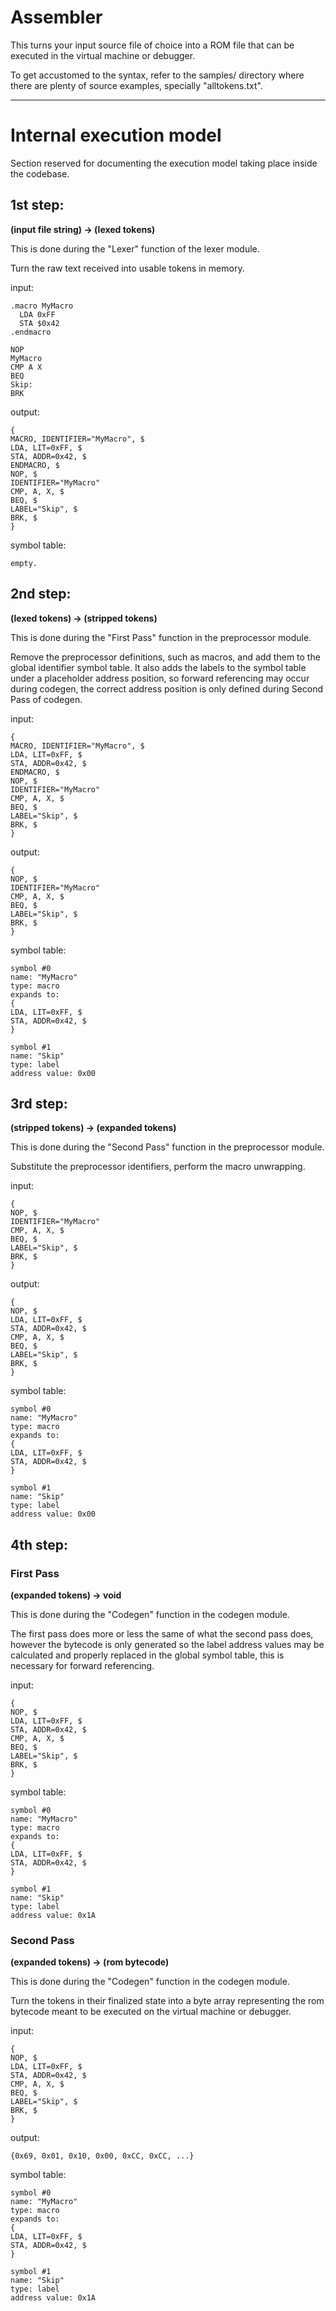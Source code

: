 # Assembler
This turns your input source file of choice into a ROM file that can be executed in the virtual machine or debugger.

To get accustomed to the syntax, refer to the samples/ directory where there are plenty of source examples, specially "alltokens.txt".

---

# Internal execution model
Section reserved for documenting the execution model taking place inside the codebase.

## 1st step:
**(input file string) -> (lexed tokens)**

This is done during the "Lexer" function of the lexer module.

Turn the raw text received into usable tokens in memory.

input:
```
.macro MyMacro
  LDA 0xFF
  STA $0x42
.endmacro

NOP
MyMacro
CMP A X
BEQ
Skip:
BRK
```

output:
```
{
MACRO, IDENTIFIER="MyMacro", $
LDA, LIT=0xFF, $
STA, ADDR=0x42, $
ENDMACRO, $
NOP, $
IDENTIFIER="MyMacro"
CMP, A, X, $
BEQ, $
LABEL="Skip", $
BRK, $
}
```

symbol table:
```
empty.
```

## 2nd step:
**(lexed tokens) -> (stripped tokens)**

This is done during the "First Pass" function in the preprocessor module.

Remove the preprocessor definitions, such as macros, and add them to the global identifier symbol table. It also adds the labels to the symbol table under a placeholder address position, so forward referencing may occur during codegen, the correct address position is only defined during Second Pass of codegen.

input:
```
{
MACRO, IDENTIFIER="MyMacro", $
LDA, LIT=0xFF, $
STA, ADDR=0x42, $
ENDMACRO, $
NOP, $
IDENTIFIER="MyMacro"
CMP, A, X, $
BEQ, $
LABEL="Skip", $
BRK, $
}
```

output:
```
{
NOP, $
IDENTIFIER="MyMacro"
CMP, A, X, $
BEQ, $
LABEL="Skip", $
BRK, $
}
```

symbol table:
```
symbol #0
name: "MyMacro"
type: macro
expands to:
{
LDA, LIT=0xFF, $
STA, ADDR=0x42, $
}

symbol #1
name: "Skip"
type: label
address value: 0x00
```

## 3rd step:
**(stripped tokens) -> (expanded tokens)**

This is done during the "Second Pass" function in the preprocessor module.

Substitute the preprocessor identifiers, perform the macro unwrapping.

input:
```
{
NOP, $
IDENTIFIER="MyMacro"
CMP, A, X, $
BEQ, $
LABEL="Skip", $
BRK, $
}
```

output:
```
{
NOP, $
LDA, LIT=0xFF, $
STA, ADDR=0x42, $
CMP, A, X, $
BEQ, $
LABEL="Skip", $
BRK, $
}
```

symbol table:
```
symbol #0
name: "MyMacro"
type: macro
expands to:
{
LDA, LIT=0xFF, $
STA, ADDR=0x42, $
}

symbol #1
name: "Skip"
type: label
address value: 0x00
```

## 4th step:

### First Pass
**(expanded tokens) -> void**

This is done during the "Codegen" function in the codegen module.

The first pass does more or less the same of what the second pass does, however the bytecode is only generated so the label address values may be calculated and properly replaced in the global symbol table, this is necessary for forward referencing.

input:
```
{
NOP, $
LDA, LIT=0xFF, $
STA, ADDR=0x42, $
CMP, A, X, $
BEQ, $
LABEL="Skip", $
BRK, $
}
```

symbol table:
```
symbol #0
name: "MyMacro"
type: macro
expands to:
{
LDA, LIT=0xFF, $
STA, ADDR=0x42, $
}

symbol #1
name: "Skip"
type: label
address value: 0x1A
```

### Second Pass
**(expanded tokens) -> (rom bytecode)**

This is done during the "Codegen" function in the codegen module.

Turn the tokens in their finalized state into a byte array representing the rom bytecode meant to be executed on the virtual machine or debugger.

input:
```
{
NOP, $
LDA, LIT=0xFF, $
STA, ADDR=0x42, $
CMP, A, X, $
BEQ, $
LABEL="Skip", $
BRK, $
}
```

output:
```
{0x69, 0x01, 0x10, 0x00, 0xCC, 0xCC, ...}
```

symbol table:
```
symbol #0
name: "MyMacro"
type: macro
expands to:
{
LDA, LIT=0xFF, $
STA, ADDR=0x42, $
}

symbol #1
name: "Skip"
type: label
address value: 0x1A
```
